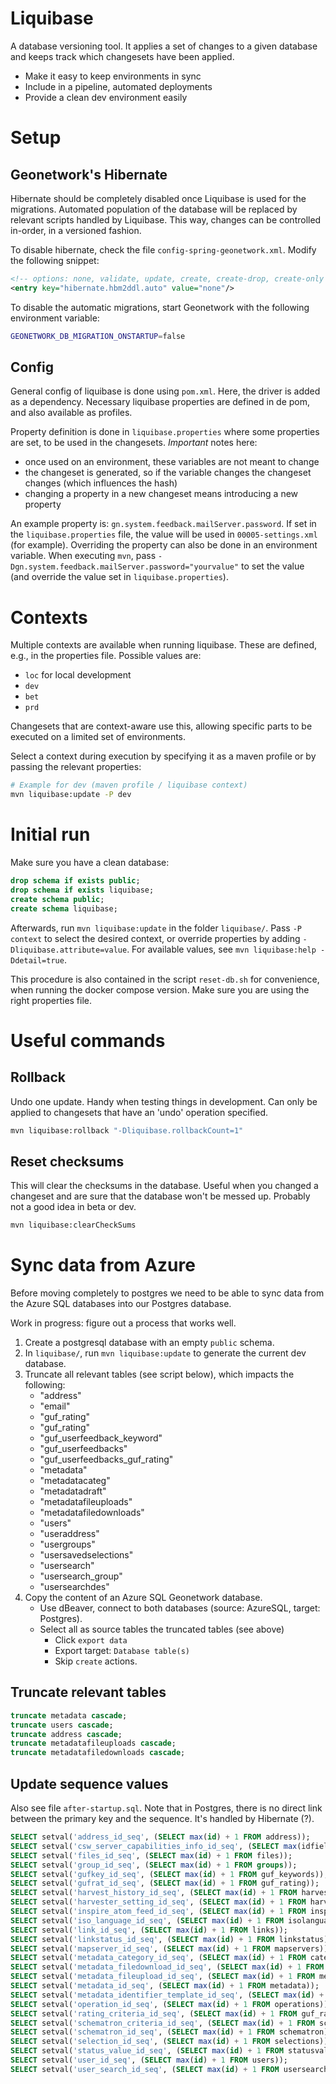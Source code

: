 # Liquibase

A database versioning tool. It applies a set of changes to a given database and keeps track which changesets have been applied.

- Make it easy to keep environments in sync
- Include in a pipeline, automated deployments
- Provide a clean dev environment easily


# Setup

## Geonetwork's Hibernate
Hibernate should be completely disabled once Liquibase is used for the migrations. Automated population of the database will be replaced by relevant scripts handled by Liquibase. This way, changes can be controlled in-order, in a versioned fashion.

To disable hibernate, check the file `config-spring-geonetwork.xml`. Modify the following snippet:
```xml
<!-- options: none, validate, update, create, create-drop, create-only -->
<entry key="hibernate.hbm2ddl.auto" value="none"/>
```

To disable the automatic migrations, start Geonetwork with the following environment variable:
```bash
GEONETWORK_DB_MIGRATION_ONSTARTUP=false
```

## Config
General config of liquibase is done using `pom.xml`. Here, the driver is added as a dependency. Necessary liquibase properties
are defined in de pom, and also available as profiles.

Property definition is done in `liquibase.properties` where some properties are set, to be used in the changesets.
*Important* notes here:
- once used on an environment, these variables are not meant to change
- the changeset is generated, so if the variable changes the changeset changes (which influences the hash)
- changing a property in a new changeset means introducing a new property

An example property is: `gn.system.feedback.mailServer.password`. If set in the `liquibase.properties` file, the value
will be used in `00005-settings.xml` (for example). Overriding the property can also be done in an environment variable.
When executing `mvn`, pass `-Dgn.system.feedback.mailServer.password="yourvalue"` to set the value (and override the
value set in `liquibase.properties`).


# Contexts

Multiple contexts are available when running liquibase. These are defined, e.g., in the properties file. Possible values are:
- `loc` for local development
- `dev`
- `bet`
- `prd`

Changesets that are context-aware use this, allowing specific parts to be executed on a limited set of environments.

Select a context during execution by specifying it as a maven profile or by passing the relevant properties:

```bash
# Example for dev (maven profile / liquibase context)
mvn liquibase:update -P dev
```


# Initial run

Make sure you have a clean database:

```sql
drop schema if exists public;
drop schema if exists liquibase;
create schema public;
create schema liquibase;
```

Afterwards, run `mvn liquibase:update` in the folder `liquibase/`. Pass `-P context` to select the desired context, or override
properties by adding `-Dliquibase.attribute=value`. For available values, see `mvn liquibase:help -Ddetail=true`.

This procedure is also contained in the script `reset-db.sh` for convenience, when running the docker compose version. Make sure you are using the right properties file. 



# Useful commands 

## Rollback
Undo one update. Handy when testing things in development. Can only be applied to changesets that have an 'undo' operation specified.
```bash
mvn liquibase:rollback "-Dliquibase.rollbackCount=1"
```

## Reset checksums
This will clear the checksums in the database. Useful when you changed a changeset and are sure that the database won't be messed up.
Probably not a good idea in beta or dev.
```bash
mvn liquibase:clearCheckSums
```


# Sync data from Azure

Before moving completely to postgres we need to be able to sync data from the Azure SQL databases into our Postgres database.

Work in progress: figure out a process that works well.

1. Create a postgresql database with an empty `public` schema.
2. In `liquibase/`, run `mvn liquibase:update` to generate the current dev database.
3. Truncate all relevant tables (see script below), which impacts the following:
    - "address" 
    - "email"
    - "guf_rating"
    - "guf_rating"
    - "guf_userfeedback_keyword"
    - "guf_userfeedbacks"
    - "guf_userfeedbacks_guf_rating"
    - "metadata"
    - "metadatacateg"
    - "metadatadraft"
    - "metadatafileuploads"
    - "metadatafiledownloads"
    - "users"
    - "useraddress"
    - "usergroups"
    - "usersavedselections"
    - "usersearch"
    - "usersearch_group"
    - "usersearchdes"
5. Copy the content of an Azure SQL Geonetwork database.
   - Use dBeaver, connect to both databases (source: AzureSQL, target: Postgres).  
   - Select all as source tables the truncated tables (see above)
     - Click `export data`
     - Export target: `Database table(s)`
     - Skip `create` actions. 

## Truncate relevant tables

```sql
truncate metadata cascade;
truncate users cascade;
truncate address cascade;
truncate metadatafileuploads cascade;
truncate metadatafiledownloads cascade;
```

## Update sequence values
Also see file `after-startup.sql`.
Note that in Postgres, there is no direct link between the primary key and the sequence. It's handled by Hibernate (?).

```sql
SELECT setval('address_id_seq', (SELECT max(id) + 1 FROM address));
SELECT setval('csw_server_capabilities_info_id_seq', (SELECT max(idfield) FROM cswservercapabilitiesinfo));
SELECT setval('files_id_seq', (SELECT max(id) + 1 FROM files));
SELECT setval('group_id_seq', (SELECT max(id) + 1 FROM groups));
SELECT setval('gufkey_id_seq', (SELECT max(id) + 1 FROM guf_keywords));
SELECT setval('gufrat_id_seq', (SELECT max(id) + 1 FROM guf_rating));
SELECT setval('harvest_history_id_seq', (SELECT max(id) + 1 FROM harvesthistory));
SELECT setval('harvester_setting_id_seq', (SELECT max(id) + 1 FROM harvestersettings));
SELECT setval('inspire_atom_feed_id_seq', (SELECT max(id) + 1 FROM inspireatomfeed));
SELECT setval('iso_language_id_seq', (SELECT max(id) + 1 FROM isolanguages));
SELECT setval('link_id_seq', (SELECT max(id) + 1 FROM links));
SELECT setval('linkstatus_id_seq', (SELECT max(id) + 1 FROM linkstatus));
SELECT setval('mapserver_id_seq', (SELECT max(id) + 1 FROM mapservers));
SELECT setval('metadata_category_id_seq', (SELECT max(id) + 1 FROM categories));
SELECT setval('metadata_filedownload_id_seq', (SELECT max(id) + 1 FROM metadatafiledownloads));
SELECT setval('metadata_fileupload_id_seq', (SELECT max(id) + 1 FROM metadatafileuploads));
SELECT setval('metadata_id_seq', (SELECT max(id) + 1 FROM metadata));
SELECT setval('metadata_identifier_template_id_seq', (SELECT max(id) + 1 FROM metadataidentifiertemplate));
SELECT setval('operation_id_seq', (SELECT max(id) + 1 FROM operations));
SELECT setval('rating_criteria_id_seq', (SELECT max(id) + 1 FROM guf_ratingcriteria));
SELECT setval('schematron_criteria_id_seq', (SELECT max(id) + 1 FROM schematroncriteria));
SELECT setval('schematron_id_seq', (SELECT max(id) + 1 FROM schematron));
SELECT setval('selection_id_seq', (SELECT max(id) + 1 FROM selections));
SELECT setval('status_value_id_seq', (SELECT max(id) + 1 FROM statusvalues));
SELECT setval('user_id_seq', (SELECT max(id) + 1 FROM users));
SELECT setval('user_search_id_seq', (SELECT max(id) + 1 FROM usersearch));
```
